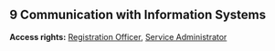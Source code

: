 ## 9 Communication with Information Systems

**Access rights:** [Registration Officer](#xroad-registration-officer), [Service Administrator](#xroad-service-administrator)